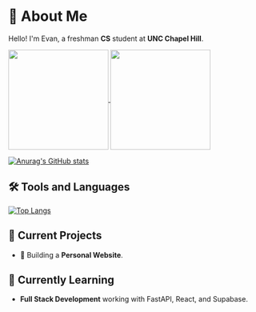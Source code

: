 # 🌟 About Me

  Hello! I'm Evan, a freshman **CS** student at **UNC Chapel Hill**.

  <a href="https://github.com/anuraghazra/github-readme-stats">
  <img height=200 align="center" src="https://github-readme-stats.vercel.app/api?username=evanap003300" />
</a>
<a href="https://github.com/anuraghazra/convoychat">
  <img height=200 align="center" src="https://github-readme-stats.vercel.app/api/top-langs?username=evanap003300&layout=compact&langs_count=8&card_width=320" />
</a>

[![Anurag's GitHub stats](https://github-readme-stats.vercel.app/api?username=evanap003300)](https://github.com/anuraghazra/github-readme-stats)

## 🛠️ Tools and Languages


[![Top Langs](https://github-readme-stats.vercel.app/api/top-langs/?username=evanap003300)](https://github.com/anuraghazra/github-readme-stats)


## 🔭 Current Projects

- 🚀 Building a **Personal Website**.

## 🌱 Currently Learning

- **Full Stack Development** working with FastAPI, React, and Supabase.
